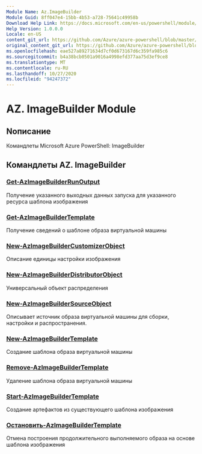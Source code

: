 ```yaml
---
Module Name: Az.ImageBuilder
Module Guid: 8ff047e4-15bb-4b53-a728-75641c49958b
Download Help Link: https://docs.microsoft.com/en-us/powershell/module/az.imagebuilder
Help Version: 1.0.0.0
Locale: en-US
content_git_url: https://github.com/Azure/azure-powershell/blob/master/src/ImageBuilder/help/Az.ImageBuilder.md
original_content_git_url: https://github.com/Azure/azure-powershell/blob/master/src/ImageBuilder/help/Az.ImageBuilder.md
ms.openlocfilehash: eae527a89271634d7cf0d673167d6c359fa985c6
ms.sourcegitcommit: b4a38bcb0501a9016a4998efd377aa75d3ef9ce8
ms.translationtype: MT
ms.contentlocale: ru-RU
ms.lasthandoff: 10/27/2020
ms.locfileid: "94247372"
---
```

# AZ. ImageBuilder Module
## Nописание
Командлеты Microsoft Azure PowerShell: ImageBuilder

## Командлеты AZ. ImageBuilder
### [Get-AzImageBuilderRunOutput](Get-AzImageBuilderRunOutput.md)
Получение указанного выходных данных запуска для указанного ресурса шаблона изображения

### [Get-AzImageBuilderTemplate](Get-AzImageBuilderTemplate.md)
Получение сведений о шаблоне образа виртуальной машины

### [New-AzImageBuilderCustomizerObject](New-AzImageBuilderCustomizerObject.md)
Описание единицы настройки изображения

### [New-AzImageBuilderDistributorObject](New-AzImageBuilderDistributorObject.md)
Универсальный объект распределения

### [New-AzImageBuilderSourceObject](New-AzImageBuilderSourceObject.md)
Описывает источник образа виртуальной машины для сборки, настройки и распространения.

### [New-AzImageBuilderTemplate](New-AzImageBuilderTemplate.md)
Создание шаблона образа виртуальной машины

### [Remove-AzImageBuilderTemplate](Remove-AzImageBuilderTemplate.md)
Удаление шаблона образа виртуальной машины

### [Start-AzImageBuilderTemplate](Start-AzImageBuilderTemplate.md)
Создание артефактов из существующего шаблона изображения

### [Остановить-AzImageBuilderTemplate](Stop-AzImageBuilderTemplate.md)
Отмена построения продолжительного выполняемого образа на основе шаблона изображения

